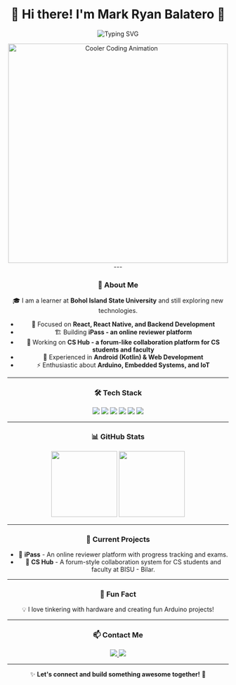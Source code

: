 <div align="center">

# 🚀 Hi there! I'm **Mark Ryan Balatero** 👋

![Typing SVG](https://readme-typing-svg.herokuapp.com?font=Poppins&size=25&duration=4000&color=007BFF&center=true&vCenter=true&width=600&lines=Welcome+to+my+GitHub!;I+love+building+awesome+projects!;Let's+connect+and+collaborate!🚀)

<img src="https://cdn.dribbble.com/users/1059583/screenshots/4171367/coding-freak.gif" alt="Cooler Coding Animation" width="500"/>
---

### 🌟 About Me
🎓 I am a learner at **Bohol Island State University** and still exploring new technologies.

- 🎯 Focused on **React, React Native, and Backend Development**
- 🏗️ Building **iPass - an online reviewer platform**
- 🧠 Working on **CS Hub - a forum-like collaboration platform for CS students and faculty**
- 📱 Experienced in **Android (Kotlin) & Web Development**
- ⚡ Enthusiastic about **Arduino, Embedded Systems, and IoT**

---

### 🛠️ Tech Stack
<p align="center">
  <img src="https://img.shields.io/badge/-React-61DAFB?style=flat&logo=react&logoColor=white"/>
  <img src="https://img.shields.io/badge/-React%20Native-61DAFB?style=flat&logo=react&logoColor=white"/>
  <img src="https://img.shields.io/badge/-Kotlin-0095D5?style=flat&logo=kotlin&logoColor=white"/>
  <img src="https://img.shields.io/badge/-Node.js-339933?style=flat&logo=node.js&logoColor=white"/>
  <img src="https://img.shields.io/badge/-Supabase-3ECF8E?style=flat&logo=supabase&logoColor=white"/>
  <img src="https://img.shields.io/badge/-Arduino-00979D?style=flat&logo=arduino&logoColor=white"/>
</p>

---

### 📊 GitHub Stats
<p align="center">
  <img src="https://github-readme-stats.vercel.app/api?username=markryanbalatero&show_icons=true&theme=radical" height="150"/>
  <img src="https://github-readme-streak-stats.herokuapp.com/?user=markryanbalatero&theme=radical" height="150"/>
</p>

---

### 🌱 Current Projects
- 🚀 **iPass** - An online reviewer platform with progress tracking and exams.
- 💬 **CS Hub** - A forum-style collaboration system for CS students and faculty at BISU - Bilar.

---

### 🎉 Fun Fact
💡 I love tinkering with hardware and creating fun Arduino projects!

---

### 📫 Contact Me
<p align="center">
  <a href="mailto:markryanbalatero5@gmail.com">
    <img src="https://img.shields.io/badge/Email-D14836?style=flat&logo=gmail&logoColor=white"/>
  </a>
  <a href="https://www.facebook.com/mrkryn5">
    <img src="https://img.shields.io/badge/Facebook-1877F2?style=flat&logo=facebook&logoColor=white"/>
  </a>
</p>

---

✨ **Let's connect and build something awesome together!** 🚀

</div>
